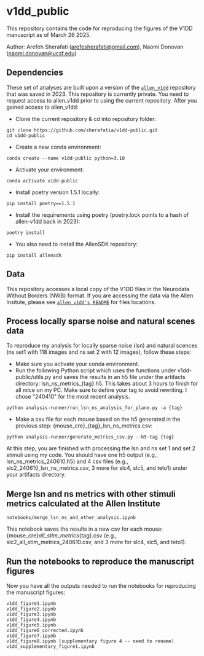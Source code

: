 # v1dd_public
This repository contains the code for reproducing the figures of the V1DD manuscript as of March 26 2025.


Author: Arefeh Sherafati (arefesherafati@gmail.com), Naomi Donovan (naomi.donovan@ucsf.edu)

## Dependencies

These set of analyses are built upon a version of the [`allen_v1dd`](https://github.com/AllenInstitute/allen_v1dd/blob/main/README.md) repository that was saved in 2023.  This repository is currently private. You need to request access to allen_v1dd prior to using the current repository. After you gained access to allen_v1dd:

-	Clone the current repository & cd into repository folder:
```
git clone https://github.com/sherafatia/v1dd-public.git
cd v1dd-public
```
-	Create a new conda environment:
```
conda create --name v1dd-public python=3.10
```
- Activate your environment:
```
conda activate v1dd-public
```
- Install poetry version 1.5.1 locally:
```
pip install poetry==1.5.1
```
- Install the requirements using poetry (poetry.lock points to a hash of allen-v1dd back in 2023):
```
poetry install 
```
- You also need to install the AllenSDK repository:
```
pip install allensdk
```

## Data
This repository accesses a local copy of the V1DD files in the Neurodata Without Borders (NWB) format. If you are accessing the data via the Allen Insitute, please see [`allen_v1dd's README`](https://github.com/AllenInstitute/allen_v1dd/blob/main/README.md) for files locations.

## Process locally sparse noise and natural scenes data
To reproduce my analysis for locally sparse noise (lsn) and natural scences (ns set1 with 118 images and ns set 2 with 12 images), follow these steps:
- Make sure you activate your conda environment.
-	Run the following Python script which uses the functions under v1dd-public/utils.py and saves the results in an h5 file under the artifacts directory: lsn_ns_metrics_{tag}.h5. This takes about 3 hours to finish for all mice on my PC. Make sure to define your tag to avoid rewriting. I chose "240410" for the most recent analysis.
```
python analysis-runner/run_lsn_ns_analysis_for_plane.py -a {tag}
```
- Make a csv file for each mouse based on the h5 generated in the previous step: {mouse_cre}_{tag}_lsn_ns_metrics.csv:
```
python analysis-runner/generate_metrics_csv.py --h5-tag {tag}
```
At this step, you are finished with processing the lsn and ns set 1 and set 2 stimuli using my code. You should have one h5 output (e.g., lsn_ns_metrics_240610.h5) and 4 csv files (e.g., slc2_240610_lsn_ns_metrics.csv, 3 more for slc4, slc5, and teto1) under your artifacts directory.

## Merge lsn and ns metrics with other stimuli metrics calculated at the Allen Institute
```
notebooks/merge_lsn_ns_and_other_analysis.ipynb
```
This notebook saves the results in a new csv for each mouse: {mouse_cre}_all_stim_metrics_{tag}.csv (e.g., slc2_all_stim_metrics_240610.csv, and 3 more for slc4, slc5, and teto1).

## Run the notebooks to reproduce the manuscript figures
Now you have all the outputs needed to run the notebooks for reproducing the manuscript figures:
```
v1dd_figure1.ipynb
v1dd_figure2.ipynb
v1dd_figure3.ipynb
v1dd_figure4.ipynb
v1dd_figure5.ipynb
v1dd_figure6_corrected.ipynb
v1dd_figure7.ipynb
v1dd_figure8.ipynb (supplementary figure 4 -- need to rename)
v1dd_supplementary_figure1.ipynb
```
